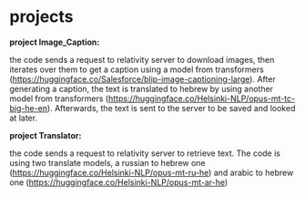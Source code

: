 # projects

**project Image_Caption:**

the code sends a request to relativity server to download images, then iterates over them
to get a caption using a model from transformers (https://huggingface.co/Salesforce/blip-image-captioning-large). 
After generating a caption, the text is translated to hebrew by using another model from
transformers (https://huggingface.co/Helsinki-NLP/opus-mt-tc-big-he-en). Afterwards, the text
is sent to the server to be saved and looked at later.


**project Translator:**

the code sends a request to relativity server to retrieve text. The code is using two translate
models, a russian to hebrew one (https://huggingface.co/Helsinki-NLP/opus-mt-ru-he) and arabic to
hebrew one (https://huggingface.co/Helsinki-NLP/opus-mt-ar-he)

